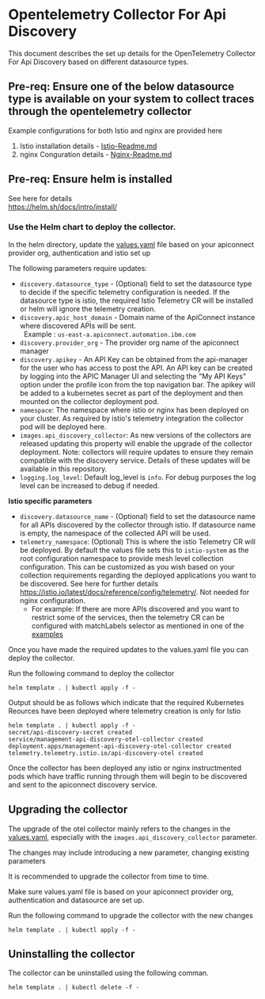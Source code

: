 # Opentelemetry Collector For Api Discovery

This document describes the set up details for the OpenTelemetry Collector For Api Discovery based on different datasource types.
## Pre-req: Ensure one of the below datasource type is available on your system to collect traces through the opentelemetry collector

Example configurations for both Istio and nginx are provided here
1. Istio installation details - [Istio-Readme.md](https://github.com/ibm-apiconnect/api-discovery-otel-collector/blob/main/Istio-README.md)
2. nginx Conguration details - [Nginx-Readme.md](https://github.com/ibm-apiconnect/api-discovery-otel-collector/blob/main/Nginx-README.md)

## Pre-req: Ensure helm is installed  

See here for details  
https://helm.sh/docs/intro/install/  

### Use the Helm chart to deploy the collector.  

In the helm directory, update the [values.yaml](apidiscovery/values.yaml) file based on your apiconnect provider org, authentication and istio set up  

The following parameters require updates:  
 - `discovery.datasource_type` - (Optional) field to set the datasource type to decide if the specific telemetry configuration is needed. If the datasource type is istio, the required Istio Telemetry CR will be installed or helm will ignore the telemetry creation.
 - `discovery.apic_host_domain` - Domain name of the ApiConnect instance where discovered APIs will be sent.<br /> &nbsp; Example : `us-east-a.apiconnect.automation.ibm.com`  
 - `discovery.provider_org` - The provider org name of the apiconnect manager  
 - `discovery.apikey` - An API Key can be obtained from the api-manager for the user who has access to post the API.
An API key can be created by logging into the APIC Manager UI and selecting the "My API Keys" option under the profile icon from the top navigation bar. 
The apikey will be added to a kubernetes secret as part of the deployment and then mounted on the collector deployment pod.  
- `namespace`: The namespace where istio or nginx has been deployed on your cluster. As required by istio's telemetry integration the collector pod will be deployed here.
- `images.api_discovery_collector`: As new versions of the collectors are released updating this property will enable the upgrade of the collector deployment. Note: collectors will require updates to ensure they remain compatible with the discovery service. Details of these updates will be available in this repository.
- `logging.log_level`: Default log_level is `info`. For debug purposes the log level can be increased to debug if needed.  

**Istio specific parameters**

- `discovery.datasource_name` - (Optional) field to set the datasource name for all APIs discovered by the collector through istio. If datasource name is empty, the namespace of the collected API will be used.
- `telemetry_namespace`: (Optional) This is where the istio Telemetry CR will be deployed. By default the values file sets this to `istio-system` as the root configuration namespace to provide mesh level collection configuration. This can be customized as you wish based on your collection requirements regarding the deployed applications you want to be discovered. See here for further details https://istio.io/latest/docs/reference/config/telemetry/. Not needed for nginx configuration.
    - For example: If there are more APIs discovered and you want to restrict some of the services, then the telemetry CR can be configured with matchLabels selector as mentioned in one of the [examples](https://istio.io/latest/docs/reference/config/telemetry/#examples)

Once you have made the required updates to the values.yaml file you can deploy the collector.

Run the following command to deploy the collector  
```
helm template . | kubectl apply -f -
```
Output should be as follows which indicate that the required Kubernetes Reources have been deployed where telemetry creation is only for Istio

```
helm template . | kubectl apply -f -
secret/api-discovery-secret created
service/management-api-discovery-otel-collector created
deployment.apps/management-api-discovery-otel-collector created
telemetry.telemetry.istio.io/api-discovery-otel created
```

Once the collector has been deployed any istio or nginx instructmented pods which have traffic running through them will begin to be discovered and sent to the apiconnect discovery service.

## Upgrading the collector

The upgrade of the otel collector mainly refers to the changes in the [values.yaml](apidiscovery/values.yaml), especially with the `images.api_discovery_collector` parameter.

The changes may include introducing a new parameter, changing existing parameters

It is recommended to upgrade the collector from time to time.

Make sure values.yaml file is based on your apiconnect provider org, authentication and datasource are set up.

Run the following command to upgrade the collector with the new changes

```
helm template . | kubectl apply -f -
```

## Uninstalling the collector

The collector can be uninstalled using the following comman.  

```
helm template . | kubectl delete -f -
```
